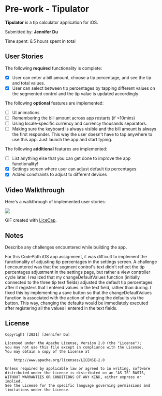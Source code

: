 # Pre-work - Tipulator

**Tipulator** is a tip calculator application for iOS.

Submitted by: **Jennifer Du**

Time spent: 6.5 hours spent in total

## User Stories

The following **required** functionality is complete:

* [x] User can enter a bill amount, choose a tip percentage, and see the tip and total values.
* [x] User can select between tip percentages by tapping different values on the segmented control and the tip value is updated accordingly

The following **optional** features are implemented:

* [ ] UI animations
* [ ] Remembering the bill amount across app restarts (if <10mins)
* [ ] Using locale-specific currency and currency thousands separators.
* [ ] Making sure the keyboard is always visible and the bill amount is always the first responder. This way the user doesn't have to tap anywhere to use this app. Just launch the app and start typing.

The following **additional** features are implemented:

- [ ] List anything else that you can get done to improve the app functionality! 
- [x] Settings screen where user can adjust default tip percentages 
- [x] Added constraints to adjust to different devices

## Video Walkthrough

Here's a walkthrough of implemented user stories:


![](https://i.imgur.com/gKsjjeK.gif)


GIF created with [LiceCap](http://www.cockos.com/licecap/).

## Notes

Describe any challenges encountered while building the app.

For this CodePath iOS app assignment, it was difficult to implement the functionality of adjusting tip percentages in the settings screen. A challenge I encountered was that the segment control's text didn't reflect the tip percentages adjustment in the settings page, but rather a view controller cycle later. I realized that my changeDefaultValues function (initially connected to the three tip text fields) adjusted the default tip percentages after it registers that I entered values in the text field, rather than during. I fixed this by implementing a save button so that the changeDefaultValues function is associated with the action of changing the defaults via the button. This way, changing the defaults would be immediately executed after registering all the values I entered in the text fields.

## License

    Copyright [2021] [Jennifer Du]

    Licensed under the Apache License, Version 2.0 (the "License");
    you may not use this file except in compliance with the License.
    You may obtain a copy of the License at

        http://www.apache.org/licenses/LICENSE-2.0

    Unless required by applicable law or agreed to in writing, software
    distributed under the License is distributed on an "AS IS" BASIS,
    WITHOUT WARRANTIES OR CONDITIONS OF ANY KIND, either express or implied.
    See the License for the specific language governing permissions and
    limitations under the License.
